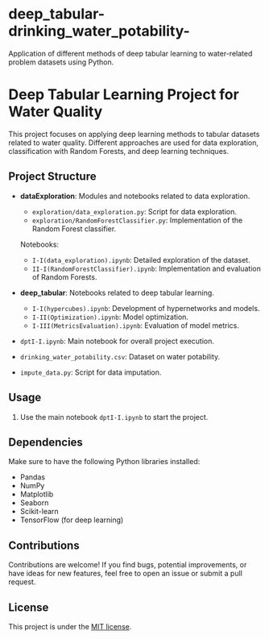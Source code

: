 # **deep_tabular-drinking_water_potability-**
Application of different methods of deep tabular learning to water-related problem datasets using Python.

# Deep Tabular Learning Project for Water Quality

This project focuses on applying deep learning methods to tabular datasets related to water quality. Different approaches are used for data exploration, classification with Random Forests, and deep learning techniques.

## Project Structure

- **dataExploration**: Modules and notebooks related to data exploration.
  - `exploration/data_exploration.py`: Script for data exploration.
  - `exploration/RandomForestClassifier.py`: Implementation of the Random Forest classifier.

  Notebooks:
  - `I-I(data_exploration).ipynb`: Detailed exploration of the dataset.
  - `II-I(RandomForestClassifier).ipynb`: Implementation and evaluation of Random Forests.

- **deep_tabular**: Notebooks related to deep tabular learning.
  - `I-I(hypercubes).ipynb`: Development of hypernetworks and models.
  - `I-II(Optimization).ipynb`: Model optimization.
  - `I-III(MetricsEvaluation).ipynb`: Evaluation of model metrics.

- `dptI-I.ipynb`: Main notebook for overall project execution.
- `drinking_water_potability.csv`: Dataset on water potability.
- `impute_data.py`: Script for data imputation.

## Usage

1. Use the main notebook `dptI-I.ipynb` to start the project.

## Dependencies

Make sure to have the following Python libraries installed:

- Pandas
- NumPy
- Matplotlib
- Seaborn
- Scikit-learn
- TensorFlow (for deep learning)

## Contributions

Contributions are welcome! If you find bugs, potential improvements, or have ideas for new features, feel free to open an issue or submit a pull request.

## License

This project is under the [MIT license](LICENSE).

